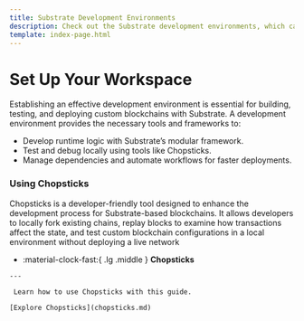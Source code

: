 ```yaml
---
title: Substrate Development Environments
description: Check out the Substrate development environments, which can be used to develop, test, and debug a Tanssi appchain in a local development environment.
template: index-page.html
---
```


# Set Up Your Workspace

Establishing an effective development environment is essential for building, testing, and deploying custom blockchains with Substrate. A development environment provides the necessary tools and frameworks to:

- Develop runtime logic with Substrate’s modular framework.
- Test and debug locally using tools like Chopsticks.
- Manage dependencies and automate workflows for faster deployments.

### **Using Chopsticks**

Chopsticks is a developer-friendly tool designed to enhance the development process for Substrate-based blockchains. It allows developers to locally fork existing chains, replay blocks to examine how transactions affect the state, and test custom blockchain configurations in a local environment without deploying a live network

<div class="grid cards" markdown>

 -   :material-clock-fast:{ .lg .middle } __Chopsticks__

    ---
    
     Learn how to use Chopsticks with this guide.
    
    [Explore Chopsticks](chopsticks.md)

</div>
